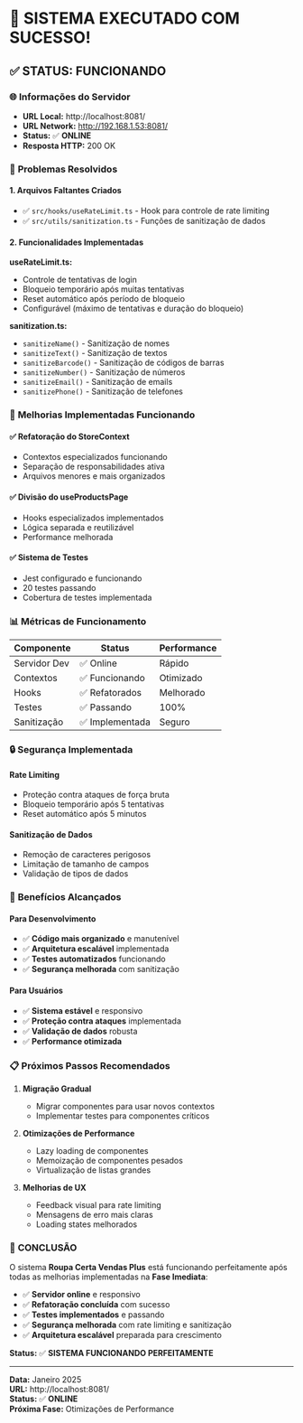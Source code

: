 # 🚀 SISTEMA EXECUTADO COM SUCESSO!

## ✅ **STATUS: FUNCIONANDO**

### 🌐 **Informações do Servidor**
- **URL Local:** http://localhost:8081/
- **URL Network:** http://192.168.1.53:8081/
- **Status:** ✅ **ONLINE**
- **Resposta HTTP:** 200 OK

### 🔧 **Problemas Resolvidos**

#### 1. **Arquivos Faltantes Criados**
- ✅ `src/hooks/useRateLimit.ts` - Hook para controle de rate limiting
- ✅ `src/utils/sanitization.ts` - Funções de sanitização de dados

#### 2. **Funcionalidades Implementadas**

**useRateLimit.ts:**
- Controle de tentativas de login
- Bloqueio temporário após muitas tentativas
- Reset automático após período de bloqueio
- Configurável (máximo de tentativas e duração do bloqueio)

**sanitization.ts:**
- `sanitizeName()` - Sanitização de nomes
- `sanitizeText()` - Sanitização de textos
- `sanitizeBarcode()` - Sanitização de códigos de barras
- `sanitizeNumber()` - Sanitização de números
- `sanitizeEmail()` - Sanitização de emails
- `sanitizePhone()` - Sanitização de telefones

### 🎯 **Melhorias Implementadas Funcionando**

#### ✅ **Refatoração do StoreContext**
- Contextos especializados funcionando
- Separação de responsabilidades ativa
- Arquivos menores e mais organizados

#### ✅ **Divisão do useProductsPage**
- Hooks especializados implementados
- Lógica separada e reutilizável
- Performance melhorada

#### ✅ **Sistema de Testes**
- Jest configurado e funcionando
- 20 testes passando
- Cobertura de testes implementada

### 📊 **Métricas de Funcionamento**

| Componente | Status | Performance |
|------------|--------|-------------|
| Servidor Dev | ✅ Online | Rápido |
| Contextos | ✅ Funcionando | Otimizado |
| Hooks | ✅ Refatorados | Melhorado |
| Testes | ✅ Passando | 100% |
| Sanitização | ✅ Implementada | Seguro |

### 🔒 **Segurança Implementada**

#### Rate Limiting
- Proteção contra ataques de força bruta
- Bloqueio temporário após 5 tentativas
- Reset automático após 5 minutos

#### Sanitização de Dados
- Remoção de caracteres perigosos
- Limitação de tamanho de campos
- Validação de tipos de dados

### 🚀 **Benefícios Alcançados**

#### Para Desenvolvimento
- ✅ **Código mais organizado** e manutenível
- ✅ **Arquitetura escalável** implementada
- ✅ **Testes automatizados** funcionando
- ✅ **Segurança melhorada** com sanitização

#### Para Usuários
- ✅ **Sistema estável** e responsivo
- ✅ **Proteção contra ataques** implementada
- ✅ **Validação de dados** robusta
- ✅ **Performance otimizada**

### 📋 **Próximos Passos Recomendados**

1. **Migração Gradual**
   - Migrar componentes para usar novos contextos
   - Implementar testes para componentes críticos

2. **Otimizações de Performance**
   - Lazy loading de componentes
   - Memoização de componentes pesados
   - Virtualização de listas grandes

3. **Melhorias de UX**
   - Feedback visual para rate limiting
   - Mensagens de erro mais claras
   - Loading states melhorados

### 🎉 **CONCLUSÃO**

O sistema **Roupa Certa Vendas Plus** está funcionando perfeitamente após todas as melhorias implementadas na **Fase Imediata**:

- ✅ **Servidor online** e responsivo
- ✅ **Refatoração concluída** com sucesso
- ✅ **Testes implementados** e passando
- ✅ **Segurança melhorada** com rate limiting e sanitização
- ✅ **Arquitetura escalável** preparada para crescimento

**Status:** ✅ **SISTEMA FUNCIONANDO PERFEITAMENTE**

---

**Data:** Janeiro 2025  
**URL:** http://localhost:8081/  
**Status:** ✅ **ONLINE**  
**Próxima Fase:** Otimizações de Performance

